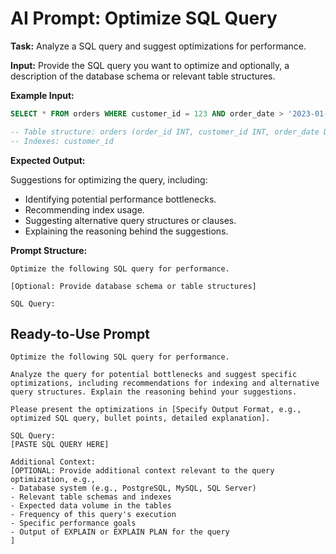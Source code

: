 # AI Prompt: Optimize SQL Query

**Task:** Analyze a SQL query and suggest optimizations for performance.

**Input:** Provide the SQL query you want to optimize and optionally, a description of the database schema or relevant table structures.

**Example Input:**

```sql
SELECT * FROM orders WHERE customer_id = 123 AND order_date > '2023-01-01';

-- Table structure: orders (order_id INT, customer_id INT, order_date DATE, total_amount DECIMAL)
-- Indexes: customer_id
```

**Expected Output:**

Suggestions for optimizing the query, including:
*   Identifying potential performance bottlenecks.
*   Recommending index usage.
*   Suggesting alternative query structures or clauses.
*   Explaining the reasoning behind the suggestions.

**Prompt Structure:**

```
Optimize the following SQL query for performance.

[Optional: Provide database schema or table structures]

SQL Query:
```

## Ready-to-Use Prompt

```
Optimize the following SQL query for performance.

Analyze the query for potential bottlenecks and suggest specific optimizations, including recommendations for indexing and alternative query structures. Explain the reasoning behind your suggestions.

Please present the optimizations in [Specify Output Format, e.g., optimized SQL query, bullet points, detailed explanation].

SQL Query:
[PASTE SQL QUERY HERE]

Additional Context:
[OPTIONAL: Provide additional context relevant to the query optimization, e.g.,
- Database system (e.g., PostgreSQL, MySQL, SQL Server)
- Relevant table schemas and indexes
- Expected data volume in the tables
- Frequency of this query's execution
- Specific performance goals
- Output of EXPLAIN or EXPLAIN PLAN for the query
]
